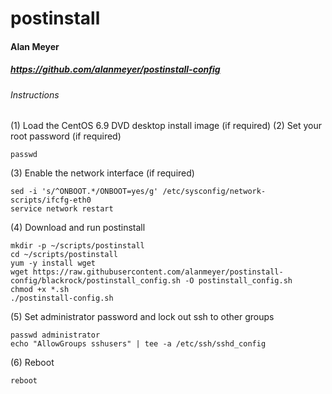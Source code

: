 # postinstall
#### Alan Meyer
##### https://github.com/alanmeyer/postinstall-config
 
###### Instructions

(1) Load the CentOS 6.9 DVD desktop install image (if required)
(2) Set your root password (if required)
```
passwd
```
(3) Enable the network interface (if required)
```
sed -i 's/^ONBOOT.*/ONBOOT=yes/g' /etc/sysconfig/network-scripts/ifcfg-eth0
service network restart
```
(4) Download and run postinstall
```
mkdir -p ~/scripts/postinstall
cd ~/scripts/postinstall
yum -y install wget
wget https://raw.githubusercontent.com/alanmeyer/postinstall-config/blackrock/postinstall_config.sh -O postinstall_config.sh
chmod +x *.sh
./postinstall-config.sh
```
(5) Set administrator password and lock out ssh to other groups
```
passwd administrator
echo "AllowGroups sshusers" | tee -a /etc/ssh/sshd_config
```
(6) Reboot
```
reboot
```

